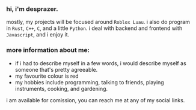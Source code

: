 ### hi, i'm desprazer.

mostly, my projects will be focused around `Roblox Luau`. i also do program in `Rust`, `C++`, `C`, and a little `Python`. i deal with backend and frontend with `Javascript`, and i enjoy it.

### more information about me:
- if i had to describe myself in a few words, i would describe myself as someone that's pretty agreeable.
- my favourite colour is red
- my hobbies include programming, talking to friends, playing instruments, cooking, and gardening.


i am available for comission, you can reach me at any of my social links.
